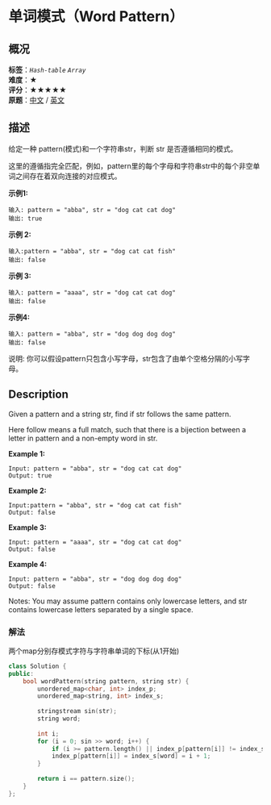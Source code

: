 # 单词模式（Word Pattern）
## 概况
**标签**：*`Hash-table`*  *`Array`*<br>
**难度**：★<br>
**评分**：★★★★★<br>
**原题**：[中文](https://leetcode-cn.com/problems/word-pattern) / [英文](https://leetcode.com/problems/word-pattern)

## 描述
给定一种 pattern(模式)和一个字符串str，判断 str 是否遵循相同的模式。

这里的遵循指完全匹配，例如，pattern里的每个字母和字符串str中的每个非空单词之间存在着双向连接的对应模式。

**示例1:**
```
输入: pattern = "abba", str = "dog cat cat dog"
输出: true
```

**示例 2:**
```
输入:pattern = "abba", str = "dog cat cat fish"
输出: false
```

**示例 3:**
```
输入: pattern = "aaaa", str = "dog cat cat dog"
输出: false
```

**示例4:**
```
输入: pattern = "abba", str = "dog dog dog dog"
输出: false
```

说明:
你可以假设pattern只包含小写字母，str包含了由单个空格分隔的小写字母。

## Description
Given a pattern and a string str, find if str follows the same pattern.

Here follow means a full match, such that there is a bijection between a letter in pattern and a non-empty word in str.

**Example 1:**
```
Input: pattern = "abba", str = "dog cat cat dog"
Output: true
```

**Example 2:**
```
Input:pattern = "abba", str = "dog cat cat fish"
Output: false
```

**Example 3:**
```
Input: pattern = "aaaa", str = "dog cat cat dog"
Output: false
```

**Example 4:**
```
Input: pattern = "abba", str = "dog dog dog dog"
Output: false
```

Notes:
You may assume pattern contains only lowercase letters, and str contains lowercase letters separated by a single space.


### 解法
两个map分别存模式字符与字符串单词的下标(从1开始)
```c++
class Solution {
public:
    bool wordPattern(string pattern, string str) {
        unordered_map<char, int> index_p;
        unordered_map<string, int> index_s;
        
        stringstream sin(str);
        string word;
        
        int i;
        for (i = 0; sin >> word; i++) {
            if (i >= pattern.length() || index_p[pattern[i]] != index_s[word]) return false;
            index_p[pattern[i]] = index_s[word] = i + 1;
        }
        
        return i == pattern.size();
    }
};
```